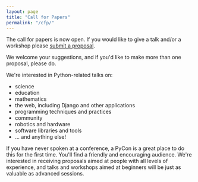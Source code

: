 ```yaml
---
layout: page
title: "Call for Papers"
permalink: "/cfp/"
---
```


The call for papers is now open. If you would like to give a talk and/or a workshop please [submit
a proposal](https://docs.google.com/forms/d/1rJ3uQSj6-eC9-slrAV1NGhc2BrxgdGzaQBhTX0wsZ-E/viewform).

We welcome your suggestions, and if you'd like to make more than one proposal, please do.

We're interested in Python-related talks on:

* science
* education
* mathematics
* the web, including Django and other applications
* programming techniques and practices
* community
* robotics and hardware
* software libraries and tools
* ... and anything else!

If you have never spoken at a conference, a PyCon is a great place to do this for the first time.
You'll find a friendly and encouraging audience. We're interested in receiving proposals aimed at
people with all levels of experience, and talks and workshops aimed at beginners will be just as
valuable as advanced sessions.
